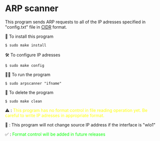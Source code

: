 # ARP scanner

This program sends ARP requests to all of the IP adresses specified in "config.txt" file in <a target="_blank" href="https://whatismyipaddress.com/cidr">CIDR</a> format.

💾 To install this program 
```bash
$ sudo make install
```

🛠 To configure IP adresses
```
$ sudo make config
```

🏃‍♂️ To run the program
```
$ sudo arpscanner "ifname"
```
🧹 To delete the program
```
$ sudo make clean
```

⚠️  : <span style="color: yellow;">This program has no format control in file reading operation yet. Be careful to write IP adresses in appropriate format.</span>

📝 : This program will not change source IP address if the interface is "wlo1"

✅ : <span style="color: lime;">Format control will be added in future releases</span>

